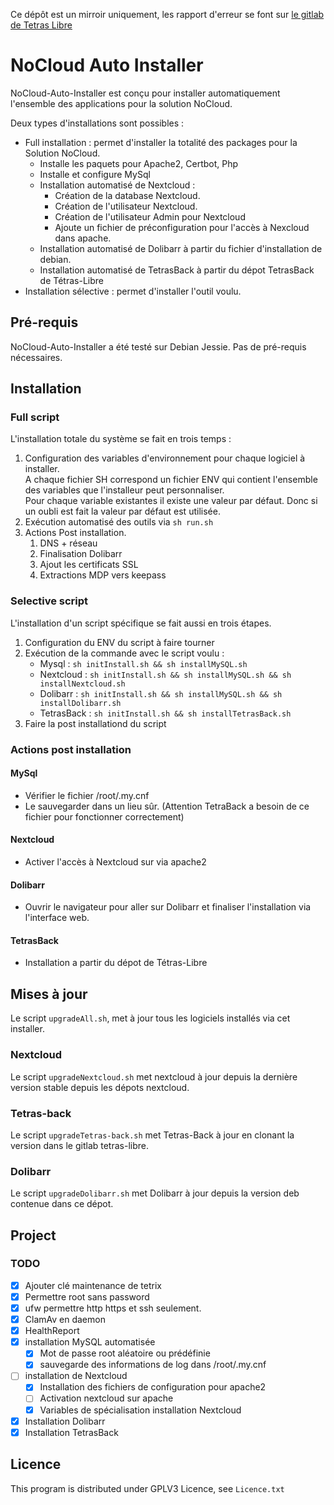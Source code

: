 Ce dépôt est un mirroir uniquement, les rapport d'erreur se font sur [le
gitlab de Tetras Libre](https://gitlab.tetras-libre.fr/tetras-libre/NoCloud-Auto-Installer)

# NoCloud Auto Installer

NoCloud-Auto-Installer est conçu pour installer automatiquement l'ensemble des
applications pour la solution NoCloud.

Deux types d'installations sont possibles :

* Full installation : permet d'installer la totalité des packages pour la
    Solution NoCloud.
    * Installe les paquets pour Apache2, Certbot, Php
    * Installe et configure MySql 
    * Installation automatisé de Nextcloud :
        * Création de la database Nextcloud.
        * Création de l'utilisateur Nextcloud.
        * Création de l'utilisateur Admin pour Nextcloud
        * Ajoute un fichier de préconfiguration pour l'accès à Nexcloud dans
            apache.
    * Installation automatisé de Dolibarr à partir du fichier d'installation de
        debian.
    * Installation automatisé de TetrasBack à partir du dépot TetrasBack de Tétras-Libre
* Installation sélective : permet d'installer l'outil voulu.

## Pré-requis

NoCloud-Auto-Installer a été testé sur Debian Jessie.
Pas de pré-requis nécessaires.

## Installation

### Full script

L'installation totale du système se fait en trois temps :

1. Configuration des variables d'environnement pour chaque logiciel à
   installer.<br/>
A chaque fichier SH correspond un fichier ENV qui contient l'ensemble des
variables que l'installeur peut personnaliser.<br/>
Pour chaque variable existantes il existe une valeur par défaut. Donc si un
oubli est fait la valeur par défaut est utilisée.
2. Exécution automatisé des outils via ``sh run.sh``
3. Actions Post installation.
    1. DNS + réseau
    2. Finalisation Dolibarr
    3. Ajout les certificats SSL
    4. Extractions MDP vers keepass

### Selective script

L'installation d'un script spécifique se fait aussi en trois étapes.

1. Configuration du ENV du script à faire tourner
2. Exécution de la commande avec le script voulu : 
    * Mysql : ``sh initInstall.sh && sh installMySQL.sh``
    * Nextcloud :
      ``sh initInstall.sh && sh installMySQL.sh && sh installNextcloud.sh``
    * Dolibarr : 
      ``sh initInstall.sh && sh installMySQL.sh && sh installDolibarr.sh``
    * TetrasBack : ``sh initInstall.sh && sh installTetrasBack.sh``
3. Faire la post installationd du script

### Actions post installation

#### MySql

* Vérifier le fichier /root/.my.cnf
* Le sauvegarder dans un lieu sûr. (Attention TetraBack a besoin de ce fichier
  pour fonctionner correctement)

#### Nextcloud

* Activer l'accès à Nextcloud sur via apache2

#### Dolibarr

* Ouvrir le navigateur pour aller sur Dolibarr et finaliser l'installation via
  l'interface web.

#### TetrasBack

* Installation a partir du dépot de Tétras-Libre

## Mises à jour

Le script `upgradeAll.sh`, met à jour tous les logiciels installés via cet
installer.

### Nextcloud

Le script `upgradeNextcloud.sh` met nextcloud à jour depuis la dernière version
stable depuis les dépots nextcloud.

### Tetras-back

Le script `upgradeTetras-back.sh` met Tetras-Back à jour en clonant la version
dans le gitlab tetras-libre.

### Dolibarr

Le script `upgradeDolibarr.sh` met Dolibarr à jour depuis la version deb
contenue dans ce dépot.

## Project

### TODO
+ [x] Ajouter clé maintenance de tetrix
+ [x] Permettre root sans password
+ [x] ufw permettre http https et ssh seulement.
+ [x] ClamAv en daemon
+ [x] HealthReport
+ [x] installation MySQL automatisée
	+ [x] Mot de passe root aléatoire ou prédéfinie
	+ [x] sauvegarde des informations de log dans /root/.my.cnf
+ [ ] installation de Nextcloud
	+ [x] Installation des fichiers de configuration pour apache2
	+ [ ] Activation nextcloud sur apache
	+ [x] Variables de spécialisation installation Nextcloud
+ [x] Installation Dolibarr
+ [x] Installation TetrasBack

## Licence

This program is distributed under GPLV3 Licence, see `Licence.txt`
